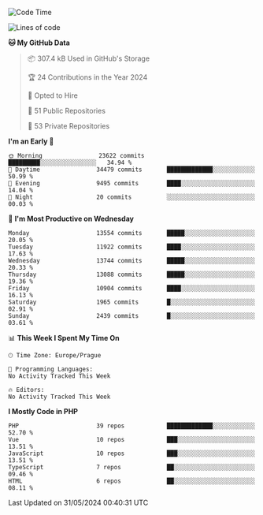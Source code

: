 <!--START_SECTION:waka-->
![Code Time](http://img.shields.io/badge/Code%20Time-1%2C583%20hrs%2058%20mins-blue)

![Lines of code](https://img.shields.io/badge/From%20Hello%20World%20I%27ve%20Written-21.5%20million%20lines%20of%20code-blue)

**🐱 My GitHub Data** 

> 📦 307.4 kB Used in GitHub's Storage 
 > 
> 🏆 24 Contributions in the Year 2024
 > 
> 💼 Opted to Hire
 > 
> 📜 51 Public Repositories 
 > 
> 🔑 53 Private Repositories 
 > 
**I'm an Early 🐤** 

```text
🌞 Morning                23622 commits       █████████░░░░░░░░░░░░░░░░   34.94 % 
🌆 Daytime                34479 commits       █████████████░░░░░░░░░░░░   50.99 % 
🌃 Evening                9495 commits        ████░░░░░░░░░░░░░░░░░░░░░   14.04 % 
🌙 Night                  20 commits          ░░░░░░░░░░░░░░░░░░░░░░░░░   00.03 % 
```
📅 **I'm Most Productive on Wednesday** 

```text
Monday                   13554 commits       █████░░░░░░░░░░░░░░░░░░░░   20.05 % 
Tuesday                  11922 commits       ████░░░░░░░░░░░░░░░░░░░░░   17.63 % 
Wednesday                13744 commits       █████░░░░░░░░░░░░░░░░░░░░   20.33 % 
Thursday                 13088 commits       █████░░░░░░░░░░░░░░░░░░░░   19.36 % 
Friday                   10904 commits       ████░░░░░░░░░░░░░░░░░░░░░   16.13 % 
Saturday                 1965 commits        █░░░░░░░░░░░░░░░░░░░░░░░░   02.91 % 
Sunday                   2439 commits        █░░░░░░░░░░░░░░░░░░░░░░░░   03.61 % 
```


📊 **This Week I Spent My Time On** 

```text
🕑︎ Time Zone: Europe/Prague

💬 Programming Languages: 
No Activity Tracked This Week

🔥 Editors: 
No Activity Tracked This Week
```

**I Mostly Code in PHP** 

```text
PHP                      39 repos            █████████████░░░░░░░░░░░░   52.70 % 
Vue                      10 repos            ███░░░░░░░░░░░░░░░░░░░░░░   13.51 % 
JavaScript               10 repos            ███░░░░░░░░░░░░░░░░░░░░░░   13.51 % 
TypeScript               7 repos             ██░░░░░░░░░░░░░░░░░░░░░░░   09.46 % 
HTML                     6 repos             ██░░░░░░░░░░░░░░░░░░░░░░░   08.11 % 
```




 Last Updated on 31/05/2024 00:40:31 UTC
<!--END_SECTION:waka-->
<!--
**AlexKratky/AlexKratky** is a ✨ _special_ ✨ repository because its `README.md` (this file) appears on your GitHub profile.

Here are some ideas to get you started:

- 🔭 I’m currently working on ...
- 🌱 I’m currently learning ...
- 👯 I’m looking to collaborate on ...
- 🤔 I’m looking for help with ...
- 💬 Ask me about ...
- 📫 How to reach me: ...
- 😄 Pronouns: ...
- ⚡ Fun fact: ...
-->
